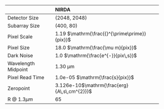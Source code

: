 |                     | NIRDA                                         |
|:--------------------|:----------------------------------------------|
| Detector Size       | (2048, 2048)                                  |
| Subarray Size       | (400, 80)                                     |
| Pixel Scale         | 1.19 $\mathrm{\frac{{}^{\prime\prime}}{pix}}$ |
| Pixel Size          | 18.0 $\mathrm{\frac{\mu m}{pix}}$             |
| Dark Noise          | 1.0 $\mathrm{\frac{e^{-}}{pix\,s}}$           |
| Wavelength Midpoint | 1.30 $\mathrm{\mu m}$                         |
| Pixel Read Time     | 1.0e-05 $\mathrm{\frac{s}{pix}}$              |
| Zeropoint           | 3.126e-10$\mathrm{\frac{erg}{A\,s\,cm^{2}}}$  |
| R @ 1.3$\mu m$      | 65                                            |